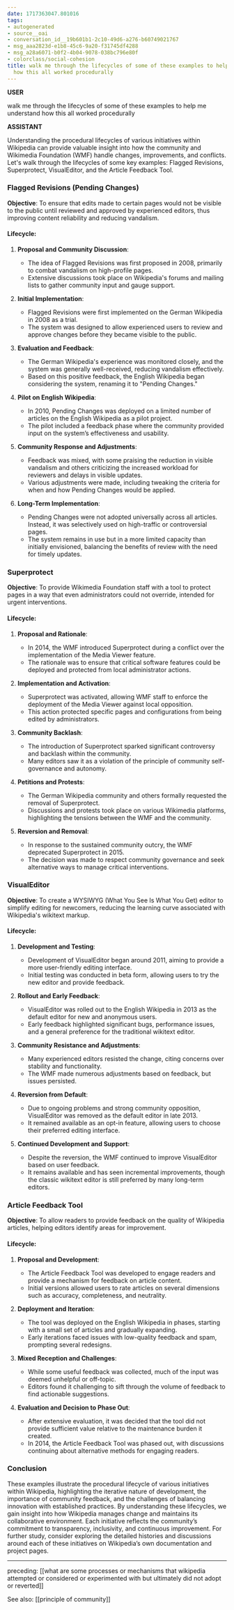 ```yaml
---
date: 1717363047.801016
tags:
- autogenerated
- source__oai
- conversation_id__19b601b1-2c10-49d6-a276-b60749021767
- msg_aaa2823d-e1b8-45c6-9a20-f31745df4288
- msg_a28a6071-b0f2-4b04-9078-038bc796e80f
- colorclass/social-cohesion
title: walk me through the lifecycles of some of these examples to help me understand
  how this all worked procedurally
---
```


**USER**

walk me through the lifecycles of some of these examples to help me understand how this all worked procedurally


**ASSISTANT**

Understanding the procedural lifecycles of various initiatives within Wikipedia can provide valuable insight into how the community and Wikimedia Foundation (WMF) handle changes, improvements, and conflicts. Let's walk through the lifecycles of some key examples: Flagged Revisions, Superprotect, VisualEditor, and the Article Feedback Tool.

### Flagged Revisions (Pending Changes)

**Objective**: To ensure that edits made to certain pages would not be visible to the public until reviewed and approved by experienced editors, thus improving content reliability and reducing vandalism.

#### Lifecycle:
1. **Proposal and Community Discussion**:
   - The idea of Flagged Revisions was first proposed in 2008, primarily to combat vandalism on high-profile pages.
   - Extensive discussions took place on Wikipedia's forums and mailing lists to gather community input and gauge support.

2. **Initial Implementation**:
   - Flagged Revisions were first implemented on the German Wikipedia in 2008 as a trial.
   - The system was designed to allow experienced users to review and approve changes before they became visible to the public.

3. **Evaluation and Feedback**:
   - The German Wikipedia's experience was monitored closely, and the system was generally well-received, reducing vandalism effectively.
   - Based on this positive feedback, the English Wikipedia began considering the system, renaming it to "Pending Changes."

4. **Pilot on English Wikipedia**:
   - In 2010, Pending Changes was deployed on a limited number of articles on the English Wikipedia as a pilot project.
   - The pilot included a feedback phase where the community provided input on the system’s effectiveness and usability.

5. **Community Response and Adjustments**:
   - Feedback was mixed, with some praising the reduction in visible vandalism and others criticizing the increased workload for reviewers and delays in visible updates.
   - Various adjustments were made, including tweaking the criteria for when and how Pending Changes would be applied.

6. **Long-Term Implementation**:
   - Pending Changes were not adopted universally across all articles. Instead, it was selectively used on high-traffic or controversial pages.
   - The system remains in use but in a more limited capacity than initially envisioned, balancing the benefits of review with the need for timely updates.

### Superprotect

**Objective**: To provide Wikimedia Foundation staff with a tool to protect pages in a way that even administrators could not override, intended for urgent interventions.

#### Lifecycle:
1. **Proposal and Rationale**:
   - In 2014, the WMF introduced Superprotect during a conflict over the implementation of the Media Viewer feature.
   - The rationale was to ensure that critical software features could be deployed and protected from local administrator actions.

2. **Implementation and Activation**:
   - Superprotect was activated, allowing WMF staff to enforce the deployment of the Media Viewer against local opposition.
   - This action protected specific pages and configurations from being edited by administrators.

3. **Community Backlash**:
   - The introduction of Superprotect sparked significant controversy and backlash within the community.
   - Many editors saw it as a violation of the principle of community self-governance and autonomy.

4. **Petitions and Protests**:
   - The German Wikipedia community and others formally requested the removal of Superprotect.
   - Discussions and protests took place on various Wikimedia platforms, highlighting the tensions between the WMF and the community.

5. **Reversion and Removal**:
   - In response to the sustained community outcry, the WMF deprecated Superprotect in 2015.
   - The decision was made to respect community governance and seek alternative ways to manage critical interventions.

### VisualEditor

**Objective**: To create a WYSIWYG (What You See Is What You Get) editor to simplify editing for newcomers, reducing the learning curve associated with Wikipedia's wikitext markup.

#### Lifecycle:
1. **Development and Testing**:
   - Development of VisualEditor began around 2011, aiming to provide a more user-friendly editing interface.
   - Initial testing was conducted in beta form, allowing users to try the new editor and provide feedback.

2. **Rollout and Early Feedback**:
   - VisualEditor was rolled out to the English Wikipedia in 2013 as the default editor for new and anonymous users.
   - Early feedback highlighted significant bugs, performance issues, and a general preference for the traditional wikitext editor.

3. **Community Resistance and Adjustments**:
   - Many experienced editors resisted the change, citing concerns over stability and functionality.
   - The WMF made numerous adjustments based on feedback, but issues persisted.

4. **Reversion from Default**:
   - Due to ongoing problems and strong community opposition, VisualEditor was removed as the default editor in late 2013.
   - It remained available as an opt-in feature, allowing users to choose their preferred editing interface.

5. **Continued Development and Support**:
   - Despite the reversion, the WMF continued to improve VisualEditor based on user feedback.
   - It remains available and has seen incremental improvements, though the classic wikitext editor is still preferred by many long-term editors.

### Article Feedback Tool

**Objective**: To allow readers to provide feedback on the quality of Wikipedia articles, helping editors identify areas for improvement.

#### Lifecycle:
1. **Proposal and Development**:
   - The Article Feedback Tool was developed to engage readers and provide a mechanism for feedback on article content.
   - Initial versions allowed users to rate articles on several dimensions such as accuracy, completeness, and neutrality.

2. **Deployment and Iteration**:
   - The tool was deployed on the English Wikipedia in phases, starting with a small set of articles and gradually expanding.
   - Early iterations faced issues with low-quality feedback and spam, prompting several redesigns.

3. **Mixed Reception and Challenges**:
   - While some useful feedback was collected, much of the input was deemed unhelpful or off-topic.
   - Editors found it challenging to sift through the volume of feedback to find actionable suggestions.

4. **Evaluation and Decision to Phase Out**:
   - After extensive evaluation, it was decided that the tool did not provide sufficient value relative to the maintenance burden it created.
   - In 2014, the Article Feedback Tool was phased out, with discussions continuing about alternative methods for engaging readers.

### Conclusion

These examples illustrate the procedural lifecycle of various initiatives within Wikipedia, highlighting the iterative nature of development, the importance of community feedback, and the challenges of balancing innovation with established practices. By understanding these lifecycles, we gain insight into how Wikipedia manages change and maintains its collaborative environment. Each initiative reflects the community’s commitment to transparency, inclusivity, and continuous improvement. For further study, consider exploring the detailed histories and discussions around each of these initiatives on Wikipedia’s own documentation and project pages.


---

preceding: [[what are some processes or mechanisms that wikipedia attempted or considered or experimented with but ultimately did not adopt or reverted]]

See also: [[principle of community]]